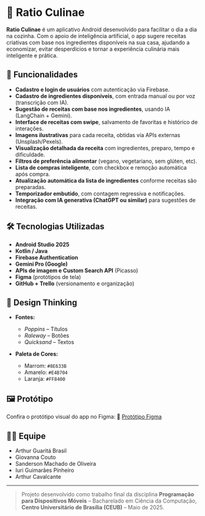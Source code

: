 # 🍳 Ratio Culinae

**Ratio Culinae** é um aplicativo Android desenvolvido para facilitar o dia a dia na cozinha. Com o apoio de inteligência artificial, o app sugere receitas criativas com base nos ingredientes disponíveis na sua casa, ajudando a economizar, evitar desperdícios e tornar a experiência culinária mais inteligente e prática.

## 📲 Funcionalidades

- **Cadastro e login de usuários** com autenticação via Firebase.
- **Cadastro de ingredientes disponíveis**, com entrada manual ou por voz (transcrição com IA).
- **Sugestão de receitas com base nos ingredientes**, usando IA (LangChain + Gemini).
- **Interface de receitas com swipe**, salvamento de favoritas e histórico de interações.
- **Imagens ilustrativas** para cada receita, obtidas via APIs externas (Unsplash/Pexels).
- **Visualização detalhada da receita** com ingredientes, preparo, tempo e dificuldade.
- **Filtros de preferência alimentar** (vegano, vegetariano, sem glúten, etc).
- **Lista de compras inteligente**, com checkbox e remoção automática após compra.
- **Atualização automática da lista de ingredientes** conforme receitas são preparadas.
- **Temporizador embutido**, com contagem regressiva e notificações.
- **Integração com IA generativa (ChatGPT ou similar)** para sugestões de receitas.

## 🛠 Tecnologias Utilizadas

- **Android Studio 2025**
- **Kotlin / Java**
- **Firebase Authentication**
- **Gemini Pro (Google)**
- **APIs de imagem e Custom Search API** (Picasso)
- **Figma** (protótipos de tela)
- **GitHub + Trello** (versionamento e organização)

## 🧠 Design Thinking

- **Fontes:**
    - *Poppins* – Títulos
    - *Raleway* – Botões
    - *Quicksand* – Textos

- **Paleta de Cores:**
    - Marrom: `#8E633B`
    - Amarelo: `#E4B704`
    - Laranja: `#FF8400`

## 🖼 Protótipo

Confira o protótipo visual do app no Figma:
📎 [Protótipo Figma](https://www.figma.com/design/pBSvcesb8zOoxIAveenFjr/Ratio-Culinae?node-id=0-1&t=AzOsjt5t0r8o0JsI-1)

## 👨‍💻 Equipe

- Arthur Guaritá Brasil
- Giovanna Couto
- Sanderson Machado de Oliveira
- Iuri Guimarães Pinheiro
- Arthur Cavalcante

---

> Projeto desenvolvido como trabalho final da disciplina **Programação para Dispositivos Móveis** – Bacharelado em Ciência da Computação, **Centro Universitário de Brasília (CEUB)** – Maio de 2025.